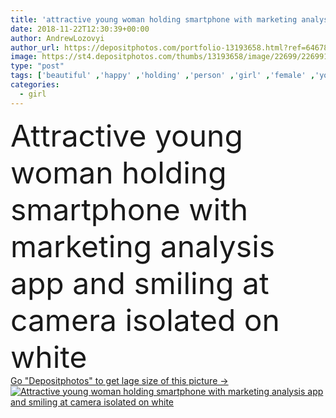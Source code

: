 ```yaml
---
title: 'attractive young woman holding smartphone with marketing analysis app and smiling at camera isolated on white'
date: 2018-11-22T12:30:39+00:00
author: AndrewLozovyi
author_url: https://depositphotos.com/portfolio-13193658.html?ref=64678756
image: https://st4.depositphotos.com/thumbs/13193658/image/22699/226991632/api_thumb_450.jpg?forcejpeg=true
type: "post"
tags: ['beautiful' ,'happy' ,'holding' ,'person' ,'girl' ,'female' ,'young' ,'smiling' ,'people' ,'cheerful' ,'caucasian' ,'pretty' ,'woman' ,'electronic' ,'investment' ,'finance' ,'using' ,'marketing' ,'application' ,'attractive' ,'casual' ,'gadget' ,'analysis' ,'smartphone' ,'app' ,'looking at camera' ,'Isolated On White' ,'copy space' ,'Studio Shot' ,'digital device' ,'cryptocurrency' ]
categories: 
  - girl
---
```

<div aling="center">
            <font size="60"> Attractive young woman holding smartphone with marketing analysis app and smiling at camera isolated on white</font>   
</div>
<div>
    <a href='https://st4.depositphotos.com/thumbs/13193658/image/22699/226991632/api_thumb_450.jpg?forcejpeg=true?ref=64678756' target=_blank > Go "Depositphotos" to get lage size of this picture ->
        <img href='https://st4.depositphotos.com/thumbs/13193658/image/22699/226991632/api_thumb_450.jpg?forcejpeg=true?ref=64678756' src='https://st4.depositphotos.com/13193658/22699/i/950/depositphotos_226991632-stock-photo-attractive-young-woman-holding-smartphone.jpg?forcejpeg=true' alt='Attractive young woman holding smartphone with marketing analysis app and smiling at camera isolated on white' >
    </a>
</div>
